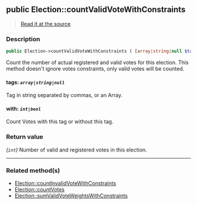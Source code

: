 ## public Election::countValidVoteWithConstraints

> [Read it at the source](https://github.com/julien-boudry/Condorcet/blob/master/src/ElectionProcess/VotesProcess.php#L65)

### Description    

```php
public Election->countValidVoteWithConstraints ( [array|string|null $tags = null , int|bool $with = true] ): int
```

Count the number of actual registered and valid votes for this election. This method doesn't ignore votes constraints, only valid votes will be counted.
    

#### **tags:** *`array|string|null`*   
Tag in string separated by commas, or an Array.    


#### **with:** *`int|bool`*   
Count Votes with this tag or without this tag.    


### Return value   

*(`int`)* Number of valid and registered votes in this election.


---------------------------------------

### Related method(s)      

* [Election::countInvalidVoteWithConstraints](/Docs/api-reference/Election%20Class/Election--countInvalidVoteWithConstraints.md)    
* [Election::countVotes](/Docs/api-reference/Election%20Class/Election--countVotes.md)    
* [Election::sumValidVoteWeightsWithConstraints](/Docs/api-reference/Election%20Class/Election--sumValidVoteWeightsWithConstraints.md)    
